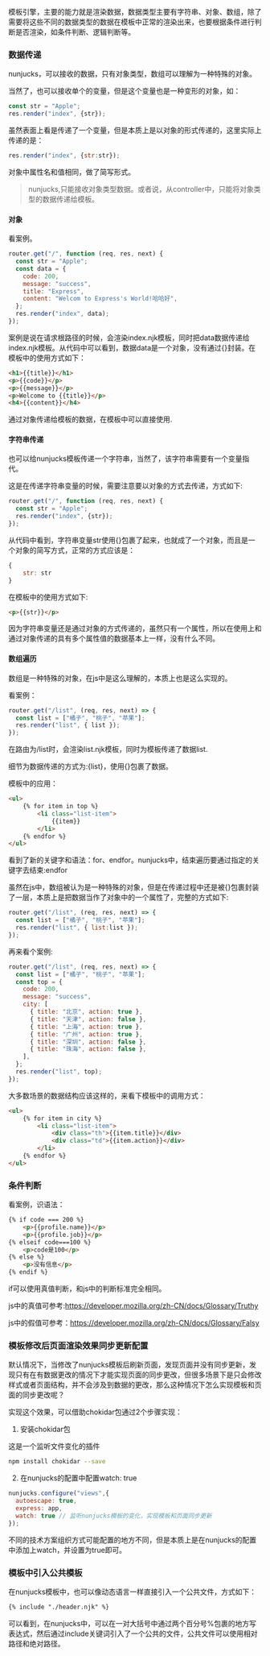 模板引擎，主要的能力就是渲染数据，数据类型主要有字符串、对象、数组，除了需要将这些不同的数据类型的数据在模板中正常的渲染出来，也要根据条件进行判断是否渲染，如条件判断、逻辑判断等。

### 数据传递

nunjucks，可以接收的数据，只有对象类型，数组可以理解为一种特殊的对象。

当然了，也可以接收单个的变量，但是这个变量也是一种变形的对象，如：

```js
const str = "Apple";
res.render("index", {str});
```

虽然表面上看是传递了一个变量，但是本质上是以对象的形式传递的，这里实际上传递的是：

```js
res.render("index", {str:str});
```
对象中属性名和值相同，做了简写形式。

> nunjucks,只能接收对象类型数据。或者说，从controller中，只能将对象类型的数据传递给模板。

#### 对象

看案例。

```js
router.get("/", function (req, res, next) {
  const str = "Apple";
  const data = {
    code: 200,
    message: "success",
    title: "Express",
    content: "Welcom to Express's World!哈哈好",
  };
  res.render("index", data);
});
```

案例是说在请求根路径的时候，会渲染index.njk模板，同时把data数据传递给index.njk模板。从代码中可以看到，数据data是一个对象，没有通过{}封装。在模板中的使用方式如下：

```html
<h1>{{title}}</h1>
<p>{{code}}</p>
<p>{{message}}</p>
<p>Welcome to {{title}}</p>
<h4>{{content}}</h4>
```

通过对象传递给模板的数据，在模板中可以直接使用.

#### 字符串传递

也可以给nunjucks模板传递一个字符串，当然了，该字符串需要有一个变量指代。

这是在传递字符串变量的时候，需要注意要以对象的方式去传递，方式如下:

```js
router.get("/", function (req, res, next) {
  const str = "Apple";
  res.render("index", {str});
});
```

从代码中看到，字符串变量str使用{}包裹了起来，也就成了一个对象，而且是一个对象的简写方式，正常的方式应该是：

```js
{
    str: str
}
```

在模板中的使用方式如下:

```html
<p>{{str}}</p>
```

因为字符串变量还是通过对象的方式传递的，虽然只有一个属性，所以在使用上和通过对象传递的具有多个属性值的数据基本上一样，没有什么不同。

#### 数组遍历

数组是一种特殊的对象，在js中是这么理解的，本质上也是这么实现的。

看案例：

```js
router.get("/list", (req, res, next) => {
  const list = ["橘子", "桃子", "苹果"];
  res.render("list", { list });
});
```

在路由为/list时，会渲染list.njk模板，同时为模板传递了数据list.

细节为数据传递的方式为:{list}，使用{}包裹了数据。

模板中的应用：

```html
<ul>
    {% for item in top %}
        <li class="list-item">
            {{item}}
        </li>
    {% endfor %}
</ul>
```

看到了新的关键字和语法：for、endfor。nunjucks中，结束遍历要通过指定的关键字去结束:endfor

虽然在js中，数组被认为是一种特殊的对象，但是在传递过程中还是被{}包裹封装了一层，本质上是把数据当作了对象中的一个属性了，完整的方式如下:

```js
router.get("/list", (req, res, next) => {
  const list = ["橘子", "桃子", "苹果"];
  res.render("list", { list:list });
});
```

再来看个案例:

```js
router.get("/list", (req, res, next) => {
  const list = ["橘子", "桃子", "苹果"];
  const top = {
    code: 200,
    message: "success",
    city: [
      { title: "北京", action: true },
      { title: "天津", action: false },
      { title: "上海", action: true },
      { title: "广州", action: true },
      { title: "深圳", action: false },
      { title: "珠海", action: false },
    ],
  };
  res.render("list", top);
});
```

大多数场景的数据结构应该这样的，来看下模板中的调用方式：

```html
<ul>
    {% for item in city %}
        <li class="list-item">
            <div class="th">{{item.title}}</div>
            <div class="td">{{item.action}}</div>
        </li>
    {% endfor %}
</ul>
```

### 条件判断

看案例，识语法：

```html
{% if code === 200 %}
    <p>{{profile.name}}</p>
    <p>{{profile.job}}</p>
{% elseif code===100 %}
    <p>code是100</p>
{% else %}
    <p>没有信息</p>
{% endif %}
```

if可以使用真值判断，和js中的判断标准完全相同。

js中的真值可参考:https://developer.mozilla.org/zh-CN/docs/Glossary/Truthy

js中的假值可参考：https://developer.mozilla.org/zh-CN/docs/Glossary/Falsy

### 模板修改后页面渲染效果同步更新配置

默认情况下，当修改了nunjucks模板后刷新页面，发现页面并没有同步更新，发现只有在有数据更改的情况下才能实现页面的同步更改，但很多场景下是只会修改样式或者页面结构，并不会涉及到数据的更改，那么这种情况下怎么实现模板和页面的同步更改呢？

实现这个效果，可以借助chokidar包通过2个步骤实现：

1. 安装chokidar包

这是一个监听文件变化的插件

```bash
npm install chokidar --save
```

2. 在nunjucks的配置中配置watch: true

```js
nunjucks.configure("views",{
  autoescape: true,
  express: app,
  watch: true // 监听nunjucks模板的变化，实现模板和页面同步更新
});
```

不同的技术方案组织方式可能配置的地方不同，但是本质上是在nunjucks的配置中添加上watch，并设置为true即可。

### 模板中引入公共模板

在nunjucks模板中，也可以像动态语言一样直接引入一个公共文件，方式如下：

```html
{% include "./header.njk" %}
```

可以看到，在nunjucks中，可以在一对大括号中通过两个百分号%包裹的地方写表达式，然后通过include关键词引入了一个公共的文件，公共文件可以使用相对路径和绝对路径。